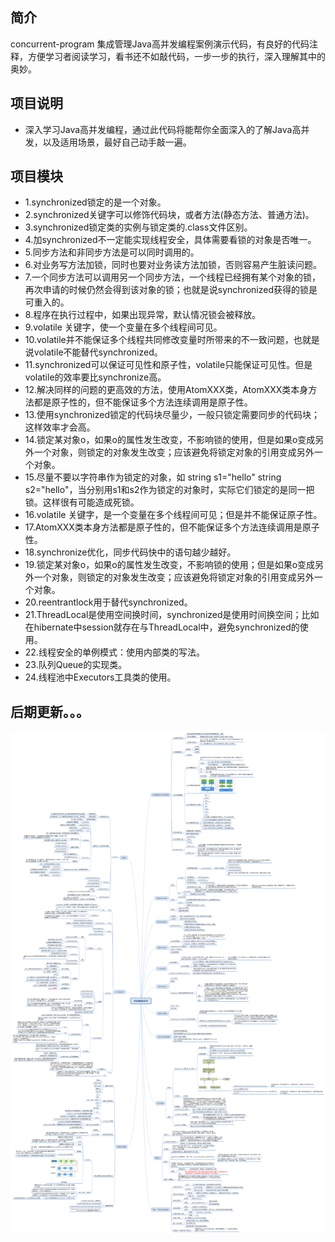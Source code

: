 ## 简介
concurrent-program 集成管理Java高并发编程案例演示代码，有良好的代码注释，方便学习者阅读学习，看书还不如敲代码，一步一步的执行，深入理解其中的奥妙。
## 项目说明

- 深入学习Java高并发编程，通过此代码将能帮你全面深入的了解Java高并发，以及适用场景，最好自己动手敲一遍。
 
## 项目模块
 - 1.synchronized锁定的是一个对象。
 - 2.synchronized关键字可以修饰代码块，或者方法(静态方法、普通方法)。
 - 3.synchronized锁定类的实例与锁定类的.class文件区别。
 - 4.加synchronized不一定能实现线程安全，具体需要看锁的对象是否唯一。
 - 5.同步方法和非同步方法是可以同时调用的。
 - 6.对业务写方法加锁，同时也要对业务读方法加锁，否则容易产生脏读问题。
 - 7.一个同步方法可以调用另一个同步方法，一个线程已经拥有某个对象的锁，再次申请的时候仍然会得到该对象的锁；也就是说synchronized获得的锁是可重入的。
 - 8.程序在执行过程中，如果出现异常，默认情况锁会被释放。 
 - 9.volatile 关键字，使一个变量在多个线程间可见。 
 - 10.volatile并不能保证多个线程共同修改变量时所带来的不一致问题，也就是说volatile不能替代synchronized。
 - 11.synchronized可以保证可见性和原子性，volatile只能保证可见性。但是volatile的效率要比synchronize高。 
 - 12.解决同样的问题的更高效的方法，使用AtomXXX类，AtomXXX类本身方法都是原子性的，但不能保证多个方法连续调用是原子性。 
 - 13.使用synchronized锁定的代码块尽量少，一般只锁定需要同步的代码块；这样效率才会高。 
 - 14.锁定某对象o，如果o的属性发生改变，不影响锁的使用，但是如果o变成另外一个对象，则锁定的对象发生改变；应该避免将锁定对象的引用变成另外一个对象。 
 - 15.尽量不要以字符串作为锁定的对象，如 string s1="hello" string s2="hello"，当分别用s1和s2作为锁定的对象时，实际它们锁定的是同一把锁。这样很有可能造成死锁。
 - 16.volatile 关键字，是一个变量在多个线程间可见；但是并不能保证原子性。 
 - 17.AtomXXX类本身方法都是原子性的，但不能保证多个方法连续调用是原子性。 
 - 18.synchronize优化，同步代码快中的语句越少越好。 
 - 19.锁定某对象o，如果o的属性发生改变，不影响锁的使用；但是如果o变成另外一个对象，则锁定的对象发生改变；应该避免将锁定对象的引用变成另外一个对象。 
 - 20.reentrantlock用于替代synchronized。
 - 21.ThreadLocal是使用空间换时间，synchronized是使用时间换空间；比如在hibernate中session就存在与ThreadLocal中，避免synchronized的使用。 
 - 22.线程安全的单例模式：使用内部类的写法。 
 - 23.队列Queue的实现类。 
 - 24.线程池中Executors工具类的使用。
 
## 后期更新。。。 

 ![image text](./img/20200401bf.png)

 
